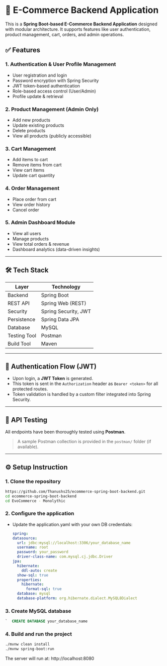 # 🛒 E-Commerce Backend Application

This is a **Spring Boot-based E-Commerce Backend Application** designed with modular architecture. It supports features like user authentication, product management, cart, orders, and admin operations.

## ✅ Features

### 1. **Authentication & User Profile Management**
- User registration and login
- Password encryption with Spring Security
- JWT token-based authentication
- Role-based access control (User/Admin)
- Profile update & retrieval

### 2. **Product Management (Admin Only)**
- Add new products
- Update existing products
- Delete products
- View all products (publicly accessible)

### 3. **Cart Management**
- Add items to cart
- Remove items from cart
- View cart items
- Update cart quantity

### 4. **Order Management**
- Place order from cart
- View order history
- Cancel order

### 5. **Admin Dashboard Module**
- View all users
- Manage products
- View total orders & revenue
- Dashboard analytics (data-driven insights)

---

## 🛠️ Tech Stack

| Layer         | Technology           |
|---------------|----------------------|
| Backend       | Spring Boot          |
| REST API      | Spring Web (REST)    |
| Security      | Spring Security, JWT |
| Persistence   | Spring Data JPA      |
| Database      | MySQL                |
| Testing Tool  | Postman              |
| Build Tool    | Maven                |

---

## 🔐 Authentication Flow (JWT)

- Upon login, a **JWT Token** is generated.
- This token is sent in the `Authorization` header as `Bearer <token>` for all protected routes.
- Token validation is handled by a custom filter integrated into Spring Security.

---

## 🧪 API Testing

All endpoints have been thoroughly tested using **Postman**.
> A sample Postman collection is provided in the `postman/` folder (if available).

---

## ⚙️ Setup Instruction
### 1. Clone the repository

```bash
https://github.com/Thanushs25/ecommerce-spring-boot-backend.git
cd ecommerce-spring-boot-backend
cd EvoCommerce - Monolythic
```

### 2. Configure the application
- Update the application.yaml with your own DB credentials:
    ```yaml
    spring:
    datasource:
      url: jdbc:mysql://localhost:3306/your_database_name
      username: root
      password: your_password
      driver-class-name: com.mysql.cj.jdbc.Driver
    jpa:
      hibernate:
        ddl-auto: create
      show-sql: true
      properties:
        hibernate:
          format-sql: true
      database: mysql
      database-platform: org.hibernate.dialect.MySQL8Dialect
    ```
    
### 3. Create MySQL database
  ```sql
  `  CREATE DATABASE your_database_name
  ```

### 4. Build and run the project
  ```bash
  ./mvnw clean install
  ./mvnw spring-boot:run
  ```
  The server will run at: http://localhost:8080
